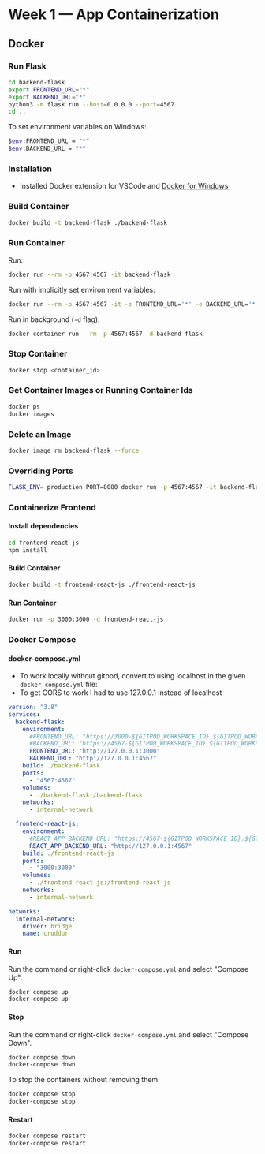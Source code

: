 # Week 1 — App Containerization

## Docker
### Run Flask
```sh
cd backend-flask
export FRONTEND_URL="*"
export BACKEND_URL="*"
python3 -m flask run --host=0.0.0.0 --port=4567
cd ..
```
To set environment variables on Windows:
```sh
$env:FRONTEND_URL = "*"
$env:BACKEND_URL = "*"
```

### Installation
- Installed Docker extension for VSCode and [Docker for Windows](https://docs.docker.com/desktop/setup/install/windows-install/)

### Build Container
```sh
docker build -t backend-flask ./backend-flask
```

### Run Container
Run:
```sh
docker run --rm -p 4567:4567 -it backend-flask
```
Run with implicitly set environment variables:
```sh
docker run --rm -p 4567:4567 -it -e FRONTEND_URL='*' -e BACKEND_URL='*' backend-flask
```
Run in background (`-d` flag):
```sh
docker container run --rm -p 4567:4567 -d backend-flask
```

### Stop Container
```sh
docker stop <container_id>
```

### Get Container Images or Running Container Ids
```sh
docker ps
docker images
```

### Delete an Image
```sh
docker image rm backend-flask --force
```

### Overriding Ports
```sh
FLASK_ENV= production PORT=8080 docker run -p 4567:4567 -it backend-flask
```

### Containerize Frontend
#### Install dependencies
```sh
cd frontend-react-js
npm install
```

#### Build Container
```sh
docker build -t frontend-react-js ./frontend-react-js
```

#### Run Container
```sh
docker run -p 3000:3000 -d frontend-react-js
```

### Docker Compose
#### docker-compose.yml
- To work locally without gitpod, convert to using localhost in the given `docker-compose.yml` file:
- To get CORS to work I had to use 127.0.0.1 instead of localhost
```yml
version: "3.8"
services:
  backend-flask:
    environment:
      #FRONTEND_URL: "https://3000-${GITPOD_WORKSPACE_ID}.${GITPOD_WORKSPACE_CLUSTER_HOST}"
      #BACKEND_URL: "https://4567-${GITPOD_WORKSPACE_ID}.${GITPOD_WORKSPACE_CLUSTER_HOST}"
      FRONTEND_URL: "http://127.0.0.1:3000"
      BACKEND_URL: "http://127.0.0.1:4567"
    build: ./backend-flask
    ports:
      - "4567:4567"
    volumes:
      - ./backend-flask:/backend-flask
    networks:
      - internal-network

  frontend-react-js:
    environment:
      #REACT_APP_BACKEND_URL: "https://4567-${GITPOD_WORKSPACE_ID}.${GITPOD_WORKSPACE_CLUSTER_HOST}"
      REACT_APP_BACKEND_URL: "http://127.0.0.1:4567"
    build: ./frontend-react-js
    ports:
      - "3000:3000"
    volumes:
      - ./frontend-react-js:/frontend-react-js
    networks:
      - internal-network

networks: 
  internal-network:
    driver: bridge
    name: cruddur
```

#### Run
Run the command or right-click `docker-compose.yml` and select "Compose Up".
```sh
docker compose up
docker-compose up
```

#### Stop
Run the command or right-click `docker-compose.yml` and select "Compose Down".
```sh
docker compose down
docker-compose down
```
To stop the containers without removing them:
```sh
docker compose stop
docker-compose stop
```

#### Restart
```sh
docker compose restart
docker-compose restart
```
